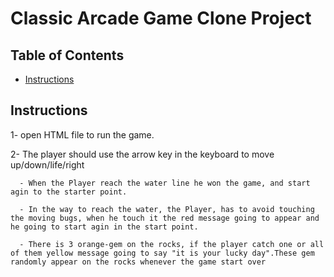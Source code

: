 # Classic Arcade Game Clone Project

## Table of Contents

- [Instructions](#instructions)


## Instructions

1- open HTML file to run the game.

2- The player should use the arrow key in the keyboard to move up/down/life/right

      - When the Player reach the water line he won the game, and start agin to the starter point.

      - In the way to reach the water, the Player, has to avoid touching the moving bugs, when he touch it the red message going to appear and he going to start agin in the start point.
      
      - There is 3 orange-gem on the rocks, if the player catch one or all of them yellow message going to say "it is your lucky day".These gem randomly appear on the rocks whenever the game start over
